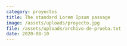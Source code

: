 ```yaml
---
category: proyectos
title: The standard Lorem Ipsum passage
image: /assets/uploads/proyecto.jpg
file: /assets/uploads/archivo-de-prueba.txt
date: 2020-08-10
---
```

